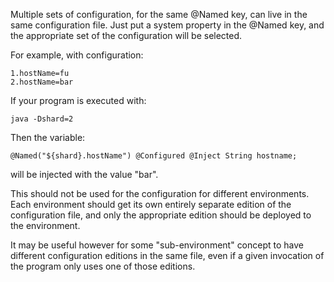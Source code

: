 Multiple sets of configuration, for the same @Named key, can live in the same configuration file.
Just put a system property in the @Named key,
and the appropriate set of the configuration will be selected.

For example, with configuration:

	1.hostName=fu
	2.hostName=bar

If your program is executed with:

	java -Dshard=2

Then the variable:

	@Named("${shard}.hostName") @Configured @Inject String hostname;

will be injected with the value "bar".

This should not be used for the configuration for different environments.
Each environment should get its own entirely separate edition of the configuration file,
and only the appropriate edition should be deployed to the environment.

It may be useful however for some "sub-environment" concept to have different configuration editions
in the same file,
even if a given invocation of the program only uses one of those editions.

